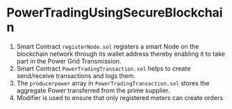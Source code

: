 # PowerTradingUsingSecureBlockchain
1. Smart Contract `registerNode.sol` registers a smart Node on the blockchain network through its wallet address thereby enabling it to take part in the Power Grid Transmission. 
2. Smart Contract `PowerTradingTransaction.sol` helps to create send/receive transactions and logs them.
3. The `producerpower` array in `PowerTradingTransaction.sol` stores the aggregate Power transferred from the prime supplier.
4. Modifier is used to ensure that only registered meters can create orders

